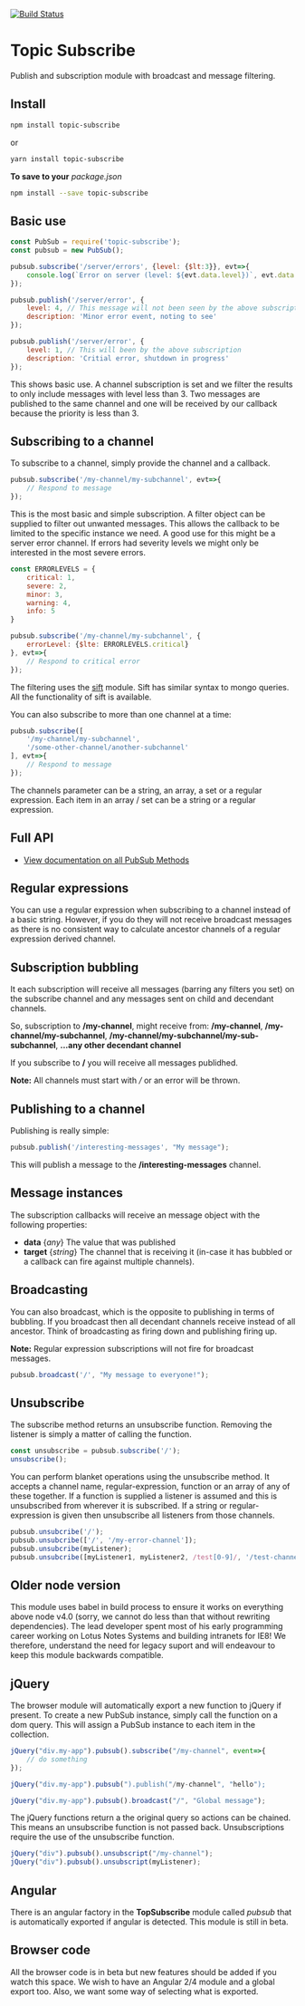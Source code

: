 [![Build Status](https://travis-ci.org/Whitebolt/topic-subscribe.svg?branch=master)](https://travis-ci.org/Whitebolt/topic-subscribe)

# Topic Subscribe
Publish and subscription module with broadcast and message filtering.

## Install

```bash
npm install topic-subscribe
```

or

```bash
yarn install topic-subscribe
```

**To save to your** *package.json*

```bash
npm install --save topic-subscribe
```

## Basic use

```javascript
const PubSub = require('topic-subscribe');
const pubsub = new PubSub();

pubsub.subscribe('/server/errors', {level: {$lt:3}}, evt=>{
    console.log(`Error on server (level: ${evt.data.level})`, evt.data.description);
});

pubsub.publish('/server/error', {
    level: 4, // This message will not been seen by the above subscription.
    description: 'Minor error event, noting to see'
}); 

pubsub.publish('/server/error', {
    level: 1, // This will been by the above subscription
    description: 'Critial error, shutdown in progress'
}); 
```

This shows basic use.  A channel subscription is set and we filter the results to only include messages with level less than 3.  Two messages are published to the same channel and one will be received by our callback because the priority is less than 3.

## Subscribing to a channel

To subscribe to a channel, simply provide the channel and a callback.

```javascript
pubsub.subscribe('/my-channel/my-subchannel', evt=>{
    // Respond to message
});
```

This is the most basic and simple subscription.  A filter object can be supplied to filter out unwanted messages. This allows the callback to be limited to the specific instance we need.  A good use for this might be a server error channel.  If errors had severity levels we might only be interested in the most severe errors.

```javascript
const ERRORLEVELS = {
    critical: 1,
    severe: 2,
    minor: 3,
    warning: 4,
    info: 5
}

pubsub.subscribe('/my-channel/my-subchannel', {
    errorLevel: {$lte: ERRORLEVELS.critical}
}, evt=>{
    // Respond to critical error
});
```

The filtering uses the [sift](https://www.npmjs.com/package/sift) module.  Sift has similar syntax to mongo queries. All the functionality of sift is available.

You can also subscribe to more than one channel at a time:

```javascript
pubsub.subscribe([
    '/my-channel/my-subchannel',
    '/some-other-channel/another-subchannel'
], evt=>{
    // Respond to message
});
```

The channels parameter can be a string, an array, a set or a regular expression. Each item in an array / set can be a string or a regular expression.

## Full API

 * [View documentation on all PubSub Methods](./docs/PubSub/index.md)

## Regular expressions

You can use a regular expression when subscribing to a channel instead of a basic string.  However, if you do they will not receive broadcast messages as there is no consistent way to calculate ancestor channels of a regular expression derived channel.

## Subscription bubbling

It each subscription will receive all messages (barring any filters you set) on the subscribe channel and any messages sent on child and decendant channels.

So, subscription to **/my-channel**, might receive from: 
**/my-channel**,
**/my-channel/my-subchannel**,
**/my-channel/my-subchannel/my-sub-subchannel**, 
**...any other decendant channel**

If you subscribe to **/** you will receive all messages publidhed.

**Note:** All channels must start with */* or an error will be thrown.

## Publishing to a channel

Publishing is really simple:

```javascript
pubsub.publish('/interesting-messages', "My message"); 
```

This will publish a message to the **/interesting-messages** channel.

## Message instances

The subscription callbacks will receive an message object with the following properties:

* **data** {*any*} The value that was published
* **target** {*string*} The channel that is receiving it (in-case it has bubbled or a callback can fire against multiple channels).

## Broadcasting

You can also broadcast, which is the opposite to publishing in terms of bubbling.  If you broadcast then all decendant channels receive instead of all ancestor.  Think of broadcasting as firing down and publishing firing up.

**Note:** Regular expression subscriptions will not fire for broadcast messages.

```javascript
pubsub.broadcast('/', "My message to everyone!"); 
```

## Unsubscribe

The subscribe method returns an unsubscribe function.  Removing the listener is simply a matter of calling the function.

```javascript
const unsubscribe = pubsub.subscribe('/');
unsubscribe();
```

You can perform blanket operations using the unsubscribe method.  It accepts a channel name, regular-expression, function or an array of any of these together.  If a function is supplied a listener is assumed and this is unsubscribed from wherever it is
subscribed.  If a string or regular-expression is given then unsubscribe all listeners from those channels.

```javascript
pubsub.unsubcribe('/');
pubsub.unsubcribe(['/', '/my-error-channel']);
pubsub.unsubcribe(myListener);
pubsub.unsubcribe([myListener1, myListener2, /test[0-9]/, '/test-channel');
```


## Older node version

This module uses babel in build process to ensure it works on everything above node v4.0 (sorry, we cannot do less than that without rewriting dependencies).  The lead developer spent most of his early programming career working on Lotus Notes Systems and building intranets for IE8! We therefore, understand the need for legacy suport and will endeavour to keep this module backwards compatible.

## jQuery

The browser module will automatically export a new function to jQuery if present.  To create a new PubSub instance, simply call the function on a dom query.  This will assign a PubSub instance to each item in the collection.

```javascript
jQuery("div.my-app").pubsub().subscribe("/my-channel", event=>{
	// do something
}); 

jQuery("div.my-app").pubsub(").publish("/my-channel", "hello"); 

jQuery("div.my-app").pubsub().broadcast("/", "Global message");
```

The jQuery functions return a the original query so actions can be chained.  This means an unsubscribe function is not passed back.  Unsubscriptions require the use of the unsubscribe function.

```javascript
jQuery("div").pubsub().unsubscript("/my-channel"); 
jQuery("div").pubsub().unsubscript(myListener); 
```

## Angular

There is an angular factory in the **TopSubscribe** module called *pubsub* that is automatically exported if angular is detected. This module is still in beta.

## Browser code

All the browser code is in beta but new features should be added if you watch this space.  We wish to have an Angular 2/4 module and a global export too.  Also, we want some way of selecting what is exported.
